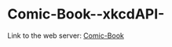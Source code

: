 # Comic-Book--xkcdAPI-

Link to the web server:
[Comic-Book](https://fierce-anchorage-77880.herokuapp.com/)
